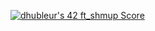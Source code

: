 [![dhubleur's 42 ft_shmup  Score](https://badge42.vercel.app/api/v2/cl17mmix8000609mjfyxevavs/project/2749579)](https://github.com/JaeSeoKim/badge42)
